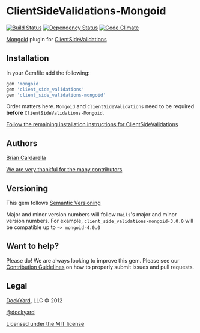 # ClientSideValidations-Mongoid #

[![Build Status](https://secure.travis-ci.org/dockyard/client_side_validations-mongoid.png?branch=master)](http://travis-ci.org/dockyard/client_side_validations-mongoid)
[![Dependency Status](https://gemnasium.com/dockyard/client_side_validations-mongoid.png?travis)](https://gemnasium.com/dockyard/client_side_validations-mongoid)
[![Code Climate](https://codeclimate.com/badge.png)](https://codeclimate.com/github/dockyard/client_side_validations-mongoid)

[Mongoid](https://github.com/mongoid/mongoid) plugin for [ClientSideValidations](https://github.com/bcardarella/client_side_validations)

## Installation ##

In your Gemfile add the following:

```ruby
gem 'mongoid'
gem 'client_side_validations'
gem 'client_side_validations-mongoid'
```

Order matters here. `Mongoid` and `ClientSideValidations` need to be
required **before** `ClientSideValidations-Mongoid`.

[Follow the remaining installation instructions for ClientSideValidations](https://github.com/bcardarella/client_side_validations/tree/3-2-stable/README.md)

## Authors ##

[Brian Cardarella](http://twitter.com/bcardarella)

[We are very thankful for the many contributors](https://github.com/dockyard/client_side_validations-mongoid/graphs/contributors)

## Versioning ##

This gem follows [Semantic Versioning](http://semver.org)

Major and minor version numbers will follow `Rails`'s major and
minor version numbers. For example,
`client_side_validations-mongoid-3.0.0` will be compatible up to 
`~> mongoid-4.0.0`

## Want to help? ##

Please do! We are always looking to improve this gem. Please see our
[Contribution Guidelines](https://github.com/dockyard/client_side_validations-mongoid/blob/master/CONTRIBUTING.md)
on how to properly submit issues and pull requests.

## Legal ##

[DockYard](http://dockyard.com), LLC &copy; 2012

[@dockyard](http://twitter.com/dockyard)

[Licensed under the MIT license](http://www.opensource.org/licenses/mit-license.php)
